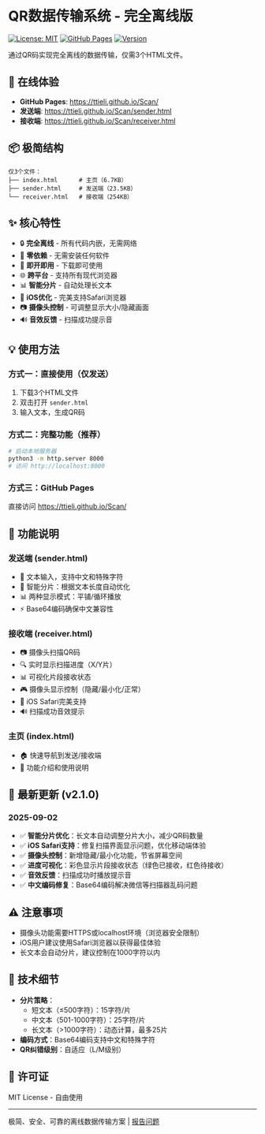 # QR数据传输系统 - 完全离线版

[![License: MIT](https://img.shields.io/badge/License-MIT-yellow.svg)](https://opensource.org/licenses/MIT)
[![GitHub Pages](https://img.shields.io/badge/GitHub-Pages-brightgreen)](https://ttieli.github.io/Scan/)
[![Version](https://img.shields.io/badge/Version-2.1.0-blue)](https://github.com/ttieli/Scan)

通过QR码实现完全离线的数据传输，仅需3个HTML文件。

## 🚀 在线体验

- **GitHub Pages**: https://ttieli.github.io/Scan/
- **发送端**: https://ttieli.github.io/Scan/sender.html
- **接收端**: https://ttieli.github.io/Scan/receiver.html

## 📦 极简结构

```
仅3个文件：
├── index.html      # 主页（6.7KB）
├── sender.html     # 发送端（23.5KB）
└── receiver.html   # 接收端（254KB）
```

## ✨ 核心特性

- 🔒 **完全离线** - 所有代码内嵌，无需网络
- 📱 **零依赖** - 无需安装任何软件
- 🚀 **即开即用** - 下载即可使用
- 🌐 **跨平台** - 支持所有现代浏览器
- 📊 **智能分片** - 自动处理长文本
- 🎯 **iOS优化** - 完美支持Safari浏览器
- 📷 **摄像头控制** - 可调整显示大小/隐藏画面
- 🔊 **音效反馈** - 扫描成功提示音

## 💡 使用方法

### 方式一：直接使用（仅发送）
1. 下载3个HTML文件
2. 双击打开 `sender.html`
3. 输入文本，生成QR码

### 方式二：完整功能（推荐）
```bash
# 启动本地服务器
python3 -m http.server 8000
# 访问 http://localhost:8000
```

### 方式三：GitHub Pages
直接访问 https://ttieli.github.io/Scan/

## 📱 功能说明

### 发送端 (sender.html)
- 📝 文本输入，支持中文和特殊字符
- 🎯 智能分片：根据文本长度自动优化
- 📊 两种显示模式：平铺/循环播放
- ⚡ Base64编码确保中文兼容性

### 接收端 (receiver.html)
- 📷 摄像头扫描QR码
- 🔍 实时显示扫描进度（X/Y片）
- 📊 可视化片段接收状态
- 🎮 摄像头显示控制（隐藏/最小化/正常）
- 📱 iOS Safari完美支持
- 🔊 扫描成功音效提示

### 主页 (index.html)
- 🏠 快速导航到发送/接收端
- 📖 功能介绍和使用说明

## 🎯 最新更新 (v2.1.0)

### 2025-09-02
- ✅ **智能分片优化**：长文本自动调整分片大小，减少QR码数量
- ✅ **iOS Safari支持**：修复扫描界面显示问题，优化移动端体验
- ✅ **摄像头控制**：新增隐藏/最小化功能，节省屏幕空间
- ✅ **进度可视化**：彩色显示片段接收状态（绿色已接收，红色待接收）
- ✅ **音效反馈**：扫描成功时播放提示音
- ✅ **中文编码修复**：Base64编码解决微信等扫描器乱码问题

## ⚠️ 注意事项

- 摄像头功能需要HTTPS或localhost环境（浏览器安全限制）
- iOS用户建议使用Safari浏览器以获得最佳体验
- 长文本会自动分片，建议控制在1000字符以内

## 🔧 技术细节

- **分片策略**：
  - 短文本（≤500字符）：15字符/片
  - 中文本（501-1000字符）：25字符/片
  - 长文本（>1000字符）：动态计算，最多25片
- **编码方式**：Base64编码支持中文和特殊字符
- **QR纠错级别**：自适应（L/M级别）

## 📄 许可证

MIT License - 自由使用

---

极简、安全、可靠的离线数据传输方案 | [报告问题](https://github.com/ttieli/Scan/issues)